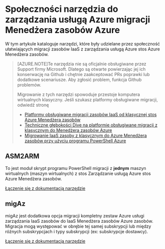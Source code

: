 <properties
    pageTitle="Społeczności narzędzia do zarządzania usługą Azure migracji Menedżera zasobów Azure"
    description="W tym artykule kataloguje narzędzi, które były udzielane przez społeczność ułatwiających migracji zasobów IaaS z zarządzania usługą Azure stos Azure Menedżera zasobów."
    services="virtual-machines-windows"
    documentationCenter=""
    authors="singhkays"
    manager="timlt"
    editor=""
    tags="azure-resource-manager"/>

<tags
    ms.service="virtual-machines-windows"
    ms.workload="infrastructure-services"
    ms.tgt_pltfrm="vm-windows"
    ms.devlang="na"
    ms.topic="article"
    ms.date="08/29/2016"
    ms.author="singhkay"/>

# <a name="community-tools-for-azure-service-management-to-azure-resource-manager-migration"></a>Społeczności narzędzia do zarządzania usługą Azure migracji Menedżera zasobów Azure

W tym artykule kataloguje narzędzi, które były udzielane przez społeczność ułatwiających migracji zasobów IaaS z zarządzania usługą Azure stos Azure Menedżera zasobów.

>[AZURE.NOTE]Te narzędzia nie są oficjalnie obsługiwane przez Support firmy Microsoft. Dlatego są otwarte powierzając jej ich konserwację na Github i chętnie zaakceptować PRs poprawki lub dodatkowe scenariusze. Aby zgłosić problem, funkcja Github problemów.
>
> Migrowanie z tych narzędzi spowoduje przestoje komputera wirtualnych klasyczny. Jeśli szukasz platformy obsługiwane migracji, odwiedź stronę 
>
>- [Platformy obsługiwane migracji zasobów IaaS od klasycznej stos Azure Menedżera zasobów](./virtual-machines-windows-migration-classic-resource-manager.md)
>- [Techniczne głębokości Dive na platformie obsługiwane migracji z klasycznym do Menedżera zasobów Azure](./virtual-machines-windows-migration-classic-resource-manager-deep-dive.md)
>- [Migrowanie IaaS zasoby z klasycznym do Azure Menedżera zasobów przy użyciu programu PowerShell Azure](./virtual-machines-windows-ps-migration-classic-resource-manager.md)

## <a name="asm2arm"></a>ASM2ARM

To jest moduł skrypt programu PowerShell migracji z **jednym** maszyn wirtualnych (maszyn wirtualnych) z stos Zarządzanie usługą Azure stos Azure Menedżera zasobów. 

[Łączenie się z dokumentacją narzędzie](https://github.com/Azure/classic-iaas-resourcemanager-migration/tree/master/asm2arm)

## <a name="migaz"></a>migAz

migAz jest dodatkowa opcja migracji kompletny zestaw Azure usługi zarządzania IaaS zasobów do IaaS Menedżera zasobów Azure zasobów. Migracja mogą występować w obrębie tej samej subskrypcji lub między różnych subskrypcjach i typy subskrypcji (ex: subskrypcje dostawcy).

[Łączenie się z dokumentacją narzędzie](https://github.com/Azure/classic-iaas-resourcemanager-migration/tree/master/migaz)